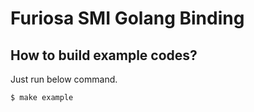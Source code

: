 # Furiosa SMI Golang Binding

## How to build example codes?

Just run below command.

```shell
$ make example
```

